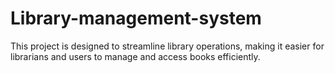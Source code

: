 # Library-management-system
This project is designed to streamline library operations, making it easier for librarians and users to manage and access books efficiently.                                                                                                                                                                 
